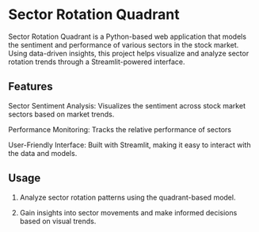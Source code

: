 # Sector Rotation Quadrant


Sector Rotation Quadrant is a Python-based web application that models the sentiment and performance of various sectors in the stock market. Using data-driven insights, this project helps visualize and analyze sector rotation trends through a Streamlit-powered interface.


## Features

Sector Sentiment Analysis: Visualizes the sentiment across stock market sectors based on market trends.

Performance Monitoring: Tracks the relative performance of sectors

User-Friendly Interface: Built with Streamlit, making it easy to interact with the data and models.


## Usage


1. Analyze sector rotation patterns using the quadrant-based model.


2. Gain insights into sector movements and make informed decisions based on visual trends.
